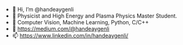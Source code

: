 - 👋 Hi, I’m @handeaygenli
- 🌱 Physicist and High Energy and Plasma Physics Master Student.
- 👀 Computer Vision, Machine Learning, Python, C/C++
- 💞️ https://medium.com/@handeaygenli
- 📫 https://www.linkedin.com/in/handeaygenli/

<!---
handeaygenli/handeaygenli is a ✨ special ✨ repository because its `README.md` (this file) appears on your GitHub profile.
You can click the Preview link to take a look at your changes.
--->
